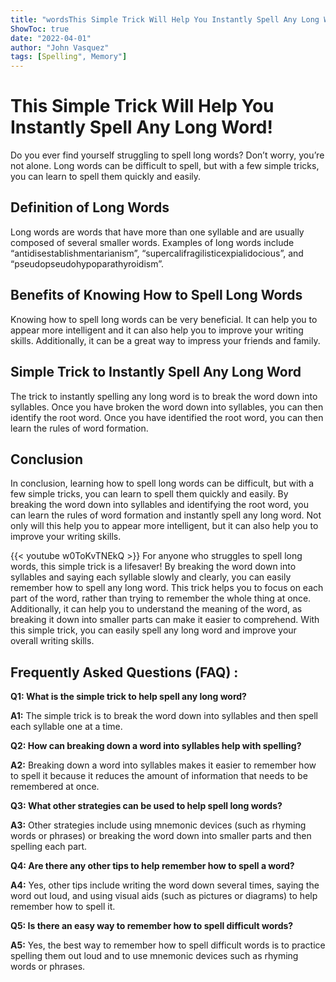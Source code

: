 ```yaml
---
title: "wordsThis Simple Trick Will Help You Instantly Spell Any Long Word!"
ShowToc: true 
date: "2022-04-01"
author: "John Vasquez" 
tags: [Spelling", Memory"]
---
```

# This Simple Trick Will Help You Instantly Spell Any Long Word! 

Do you ever find yourself struggling to spell long words? Don’t worry, you’re not alone. Long words can be difficult to spell, but with a few simple tricks, you can learn to spell them quickly and easily. 

## Definition of Long Words 

Long words are words that have more than one syllable and are usually composed of several smaller words. Examples of long words include “antidisestablishmentarianism”, “supercalifragilisticexpialidocious”, and “pseudopseudohypoparathyroidism”. 

## Benefits of Knowing How to Spell Long Words 

Knowing how to spell long words can be very beneficial. It can help you to appear more intelligent and it can also help you to improve your writing skills. Additionally, it can be a great way to impress your friends and family. 

## Simple Trick to Instantly Spell Any Long Word 

The trick to instantly spelling any long word is to break the word down into syllables. Once you have broken the word down into syllables, you can then identify the root word. Once you have identified the root word, you can then learn the rules of word formation. 

## Conclusion 

In conclusion, learning how to spell long words can be difficult, but with a few simple tricks, you can learn to spell them quickly and easily. By breaking the word down into syllables and identifying the root word, you can learn the rules of word formation and instantly spell any long word. Not only will this help you to appear more intelligent, but it can also help you to improve your writing skills.

{{< youtube w0ToKvTNEkQ >}} 
For anyone who struggles to spell long words, this simple trick is a lifesaver! By breaking the word down into syllables and saying each syllable slowly and clearly, you can easily remember how to spell any long word. This trick helps you to focus on each part of the word, rather than trying to remember the whole thing at once. Additionally, it can help you to understand the meaning of the word, as breaking it down into smaller parts can make it easier to comprehend. With this simple trick, you can easily spell any long word and improve your overall writing skills.

## Frequently Asked Questions (FAQ) :
**Q1: What is the simple trick to help spell any long word?**

**A1:** The simple trick is to break the word down into syllables and then spell each syllable one at a time.

**Q2: How can breaking down a word into syllables help with spelling?**

**A2:** Breaking down a word into syllables makes it easier to remember how to spell it because it reduces the amount of information that needs to be remembered at once.

**Q3: What other strategies can be used to help spell long words?**

**A3:** Other strategies include using mnemonic devices (such as rhyming words or phrases) or breaking the word down into smaller parts and then spelling each part.

**Q4: Are there any other tips to help remember how to spell a word?**

**A4:** Yes, other tips include writing the word down several times, saying the word out loud, and using visual aids (such as pictures or diagrams) to help remember how to spell it.

**Q5: Is there an easy way to remember how to spell difficult words?**

**A5:** Yes, the best way to remember how to spell difficult words is to practice spelling them out loud and to use mnemonic devices such as rhyming words or phrases.





